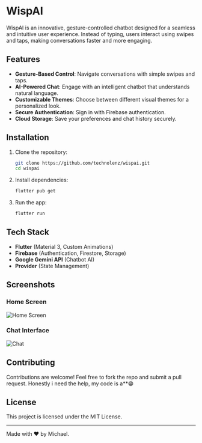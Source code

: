 # WispAI

WispAI is an innovative, gesture-controlled chatbot designed for a seamless and intuitive user experience. Instead of typing, users interact using swipes and taps, making conversations faster and more engaging.

## Features

- **Gesture-Based Control**: Navigate conversations with simple swipes and taps.
- **AI-Powered Chat**: Engage with an intelligent chatbot that understands natural language.
- **Customizable Themes**: Choose between different visual themes for a personalized look.
- **Secure Authentication**: Sign in with Firebase authentication.
- **Cloud Storage**: Save your preferences and chat history securely.

## Installation

1. Clone the repository:
   ```sh
   git clone https://github.com/technolenz/wispai.git
   cd wispai
   ```
2. Install dependencies:
   ```sh
   flutter pub get
   ```
3. Run the app:
   ```sh
   flutter run
   ```

## Tech Stack

- **Flutter** (Material 3, Custom Animations)
- **Firebase** (Authentication, Firestore, Storage)
- **Google Gemini API** (Chatbot AI)
- **Provider** (State Management)

## Screenshots

### Home Screen
![Home Screen](screenshots/home.png)

### Chat Interface
![Chat](screenshots/chat.png)

## Contributing

Contributions are welcome! Feel free to fork the repo and submit a pull request.
Honestly i need the help, my code is a**😁

## License

This project is licensed under the MIT License.

---
Made with ❤️ by Michael.

